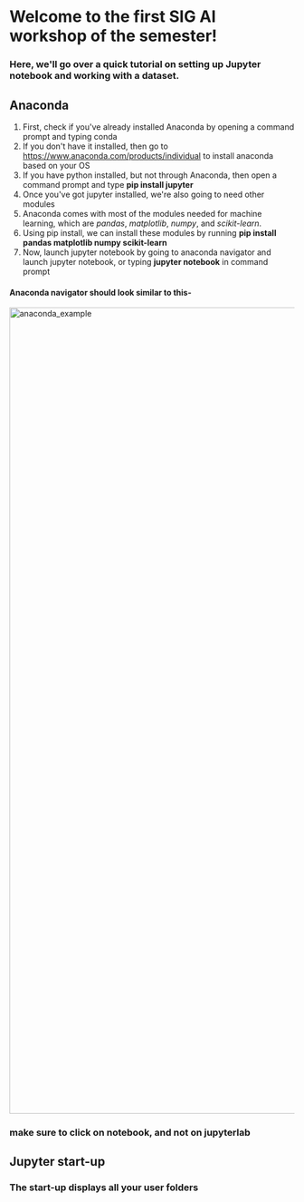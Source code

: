 # Welcome to the first SIG AI workshop of the semester!
### Here, we'll go over a quick tutorial on setting up Jupyter notebook and working with a dataset.

## Anaconda

1. First, check if you've already installed Anaconda by opening a command prompt and typing conda
2. If you don't have it installed, then go to https://www.anaconda.com/products/individual to install anaconda based on your OS
3. If you have python installed, but not through Anaconda, then open a command prompt and type **pip install jupyter**
4. Once you've got jupyter installed, we're also going to need other modules
5. Anaconda comes with most of the modules needed for machine learning, which are *pandas*, *matplotlib*, *numpy*, and *scikit-learn*.
6. Using pip install, we can install these modules by running **pip install pandas matplotlib numpy scikit-learn**
7. Now, launch jupyter notebook by going to anaconda navigator and launch jupyter notebook, or typing **jupyter notebook** in command prompt

#### Anaconda navigator should look similar to this-
<img width="1422" alt="anaconda_example" src="https://user-images.githubusercontent.com/61035833/153460548-46b5fb98-51ae-4c29-9a06-6c5e87d6151e.png">


### make sure to click on notebook, and not on jupyterlab

## Jupyter start-up

### The start-up displays all your user folders
